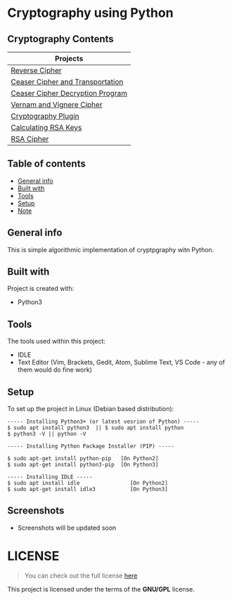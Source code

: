 # Cryptography using Python 

## Cryptography Contents 
| 	Projects       | 
| ------------- |
| [Reverse Cipher]()				|
| [Ceaser Cipher and Transportation]()		|
| [Ceaser Cipher Decryption Program]()		|
| [Vernam and Vignere Cipher]()           	|
| [Cryptography Plugin]()                 	|
| [Calculating RSA Keys]()                	|
| [RSA Cipher]()                          	|

## Table of contents
* [General info](#general-info)
* [Built with](#built-with)
* [Tools](#tools)
* [Setup](#setup)
* [Note](#note)

## General info
This is simple algorithmic implementation of cryptpgraphy witn Python.
	
## Built with
Project is created with:
* Python3
	
## Tools
The tools used within this project:
* IDLE 
* Text Editor (Vim, Brackets, Gedit, Atom, Sublime Text, VS Code - any of them would do fine work)

## Setup
To set up the project in Linux (Debian based distribution):
```
----- Installing Python3+ (or latest vesrion of Python) -----
$ sudo apt install python3  || $ sudo apt install python
$ python3 -V || python -V

----- Installing Python Package Installer (PIP) -----

$ sudo apt-get install python-pip 	[On Python2]
$ sudo apt-get install python3-pip 	[On Python3]

----- Installing IDLE -----
$ sudo apt install idle                [On Python2]
$ sudo apt-get install idle3           [On Python3]			

``` 
 

## Screenshots
* Screenshots will be updated soon

# LICENSE 
>You can check out the full license [here](https://github.com/pkgnpdeb/python-cryptography/blob/main/LICENSE)

This project is licensed under the terms of the **GNU/GPL** license.  
